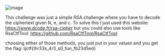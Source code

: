 ![image](https://github.com/Jewber11/CTF-Writeups/assets/134816588/b685fd2f-b86d-4150-b125-1d6720542f98)

This challenge was just a simple RSA challenge where you have to decode the ciphertext given N, e, and c. To solve this I just used this website: https://www.dcode.fr/rsa-cipher but you could also use tools like RsaCtfTool: https://github.com/RsaCtfTool/RsaCtfTool

choosing either of those methods, you just put in your values and you get the flag:
tjctf{thr33s_4r3_s0_fun_fb23d5ed}
